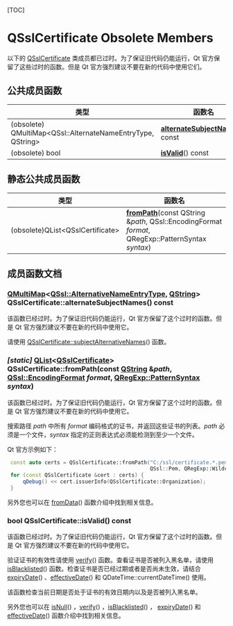 [TOC]



# QSslCertificate Obsolete Members

以下的 [QSslCertificate](../QSslCertificate/QSslCertificate.md) 类成员都已过时。为了保证旧代码仍能运行，Qt 官方保留了这些过时的函数。但是 Qt 官方强烈建议不要在新的代码中使用它们。

## 公共成员函数

| 类型                                                        | 函数名                                                       |
| ----------------------------------------------------------- | ------------------------------------------------------------ |
| (obsolete) QMultiMap<QSsl::AlternateNameEntryType, QString> | **[alternateSubjectNames](qthelp://org.qt-project.qtnetwork.5150/qtnetwork/qsslcertificate-obsolete.html#alternateSubjectNames)**() const |
| (obsolete) bool                                             | **[isValid](qthelp://org.qt-project.qtnetwork.5150/qtnetwork/qsslcertificate-obsolete.html#isValid)**() const |



## 静态公共成员函数

| 类型                               | 函数名                                                       |
| ---------------------------------- | ------------------------------------------------------------ |
| (obsolete)QList\<QSslCertificate\> | **[fromPath](qthelp://org.qt-project.qtnetwork.5150/qtnetwork/qsslcertificate-obsolete.html#fromPath)**(const QString &*path*, QSsl::EncodingFormat *format*, QRegExp::PatternSyntax *syntax*) |



## 成员函数文档

### [QMultiMap](../../QMultiMap/QMultiMap.md)<[QSsl::AlternativeNameEntryType](../QSsl/QSsl.md#enum-qsslalternativenameentrytype), [QString](../../S/QString/QString.md)> QSslCertificate::**alternateSubjectNames**() const

该函数已经过时。为了保证旧代码仍能运行，Qt 官方保留了这个过时的函数。但是 Qt 官方强烈建议不要在新的代码中使用它。

请使用 [QSslCertificate::subjectAlternativeNames](#qmultimapqsslalternativenameentrytype-qstring-qsslcertificatesubjectalternativenames-const)() 函数。

### *[static]* [QList](../L/QList/QList.md)\<[QSslCertificate](../QSslCertificate/QSslCertificate.md)\> QSslCertificate::**fromPath**(const [QString](../../S/QString/QString.md) &*path*, [QSsl::EncodingFormat](../QSsl/QSsl.md#enum-qsslencodingformat) *format*, [QRegExp::PatternSyntax](qthelp://org.qt-project.qtnetwork.5150/qtcore/qregexp.html#PatternSyntax-enum) *syntax*)

该函数已经过时。为了保证旧代码仍能运行，Qt 官方保留了这个过时的函数。但是 Qt 官方强烈建议不要在新的代码中使用它。

搜索路径 *path* 中所有 *format* 编码格式的证书，并返回这些证书的列表。*path* 必须是一个文件，*syntax* 指定的正则表达式必须能检测到至少一个文件。

Qt 官方示例如下：

```cpp
 const auto certs = QSslCertificate::fromPath("C:/ssl/certificate.*.pem",
                                              QSsl::Pem, QRegExp::Wildcard);
 for (const QSslCertificate &cert : certs) {
     qDebug() << cert.issuerInfo(QSslCertificate::Organization);
 }
```

另外您也可以在 [fromData](#static-qlistqsslcertificate-qsslcertificatefromdataconst-qbytearray-data-qsslencodingformat-format--qsslpem)() 函数介绍中找到相关信息。

### bool QSslCertificate::**isValid**() const

该函数已经过时。为了保证旧代码仍能运行，Qt 官方保留了这个过时的函数。但是 Qt 官方强烈建议不要在新的代码中使用它。

验证证书的有效性请使用 [verify](../QSslCertificate/QSslCertificate.md#static-qlistqsslerror-qsslcertificateverifyqlistqsslcertificate-certificatechain-const-qstring-hostname--qstring)() 函数。查看证书是否被列入黑名单，请使用 [isBlacklisted](../QSslCertificate/QSslCertificate.md#bool-qsslcertificateisblacklisted-const)() 函数。检查证书是否已经过期或者是否尚未生效，请结合 [expiryDate](../QSslCertificate/QSslCertificate.md#qdatetime-qsslcertificateexpirydate-const)() 、[effectiveDate](../QSslCertificate/QSslCertificate.md#qdatetime-qsslcertificateeffectivedate-const)() 和 QDateTime::currentDateTime() 使用。

该函数检查当前日期是否处于证书的有效日期内以及是否被列入黑名单。

另外您也可以在 [isNull](../QSslCertificate/QSslCertificate.md#bool-qsslcertificateisnull-const)() ，[verify](../QSslCertificate/QSslCertificate.md#static-qlistqsslerror-qsslcertificateverifyqlistqsslcertificate-certificatechain-const-qstring-hostname--qstring)() ，[isBlacklisted](../QSslCertificate/QSslCertificate.md#bool-qsslcertificateisblacklisted-const)() ， [expiryDate](../QSslCertificate/QSslCertificate.md#qdatetime-qsslcertificateexpirydate-const)() 和 [effectiveDate](../QSslCertificate/QSslCertificate.md#qdatetime-qsslcertificateeffectivedate-const)() 函数介绍中找到相关信息。